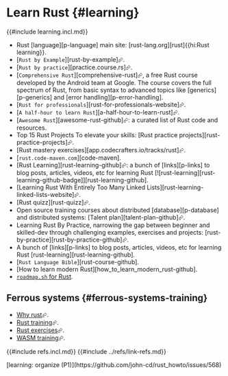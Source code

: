 # Learn Rust {#learning}

{{#include learning.incl.md}}

- Rust [language][p-language] main site: [rust-lang.org][rust]{{hi:Rust learning}}.
- [`Rust by Example`][rust-by-example]⮳.
- [`Rust by practice`][practice.course.rs]⮳.
- [`Comprehensive Rust`][comprehensive-rust]⮳, a free Rust course developed by the Android team at Google. The course covers the full spectrum of Rust, from basic syntax to advanced topics like [generics][p-generics] and [error handling][p-error-handling].
- [`Rust for professionals`][rust-for-professionals-website]⮳.
- [`A half-hour to learn Rust`][a-half-hour-to-learn-rust]⮳.
- [`Awesome Rust`][awesome-rust-github]⮳: a curated list of Rust code and resources.
- Top 15 Rust Projects To elevate your skills: [Rust practice projects][rust-practice-projects]⮳.
- [Rust mastery exercises][app.codecrafters.io/tracks/rust]⮳.
- [`rust.code-maven.com`][code-maven].
- [Rust Learning][rust-learning-github]⮳: a bunch of [links][p-links] to blog posts, articles, videos, etc for learning Rust [![rust-learning][rust-learning-github-badge]][rust-learning-github].
- [Learning Rust With Entirely Too Many Linked Lists][rust-learning-linked-lists-website]⮳.
- [Rust quizz][rust-quizz]⮳.
- Open source training courses about distributed [database][p-database] and distributed systems: [Talent plan][talent-plan-github]⮳.
- Learning Rust By Practice, narrowing the gap between beginner and skilled-dev through challenging examples, exercises and projects: [rust-by-practice][rust-by-practice-github]⮳.
- A bunch of [links][p-links] to blog posts, articles, videos, etc for learning Rust [rust-learning][rust-learning-github].
- [`Rust Language Bible`][rust-course-github].
- [How to learn modern Rust][how_to_learn_modern_rust-github].
- [`roadmap.sh` for Rust](https://roadmap.sh/rust).

## Ferrous systems {#ferrous-systems-training}

- [Why rust][why rust]⮳.
- [Rust training][rust training]⮳.
- [Rust exercises][rust exercises]⮳.
- [WASM training][wasm training]⮳.

[rust training]: https://github.com/ferrous-systems/rust-training
[rust exercises]: https://github.com/ferrous-systems/rust-exercises
[why rust]: https://github.com/ferrous-systems/why-rust
[wasm training]: https://github.com/ferrous-systems/wasm-training-2022
{{#include refs.incl.md}}
{{#include ../refs/link-refs.md}}

<div class="hidden">
[learning: organize (P1)](https://github.com/john-cd/rust_howto/issues/568)
</div>
